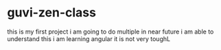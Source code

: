 # guvi-zen-class
this is my first project
i am going to do multiple in near future
i am able to understand this
i am learning angular it is not very toughL



